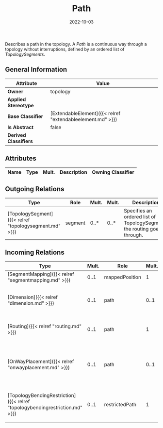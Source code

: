 ﻿---
title: Path
toc: false
type: specs
date: "2022-10-03"
draft: false
specification: VEC
version: 2.0.1
documentType: "Recommendation"
elementType: Class
classes:
  - Path
menu_name: vec-2.0.1
---
<p> Describes a path in the topology. A <i>Path</i> is a continuous way through a topology without interruptions, defined by an ordered list of <i>TopologySegments</i>.      </p>

## General Information

| Attribute               | Value |
|-------------------------|-------|
| **Owner**               | topology |
| **Applied Stereotype**  |   |
| **Base Classifier**     | [ExtendableElement]({{< relref "extendableelement.md" >}})<br/>  |
| **Is Abstract**         | false |
| **Derived Classifiers** |   |

## Attributes
|  Name  |  Type  |  Mult.  |  Description  |  Owning Classifier  |
|--------|--------|---------|---------------|--------------|

## Outgoing Relations
|    Type  |   Role   |   Mult.   |   Mult.   |   Description   |
|----------|----------|-----------|-----------|-----------------|
| [TopologySegment]({{< relref "topologysegment.md" >}}) | segment | 0..* | 0..* | Specifies an ordered list of TopologySegments the routing goes through. |
##  Incoming Relations
|    Type  |   Mult.  |   Role    |   Mult.   |   Description  |
|----------|----------|-----------|-----------|----------------|
| [SegmentMapping]({{< relref "segmentmapping.md" >}}) | 0..1 | mappedPosition | 1 |  |
| [Dimension]({{< relref "dimension.md" >}}) | 0..1 | path | 0..1 | Specifies a path in the topology along which the dimension is defined. |
| [Routing]({{< relref "routing.md" >}}) | 0..1 | path | 1 | Specifies a Path on the topology that is used for the routing. |
| [OnWayPlacement]({{< relref "onwayplacement.md" >}}) | 0..1 | path | 0..1 | Specifies the topology path defining the way the OnWayPlacement takes in the topology. |
| [TopologyBendingRestriction]({{< relref "topologybendingrestriction.md" >}}) | 0..1 | restrictedPath | 1 | <p> The path that defines the restricted way in the topology.      </p> |
